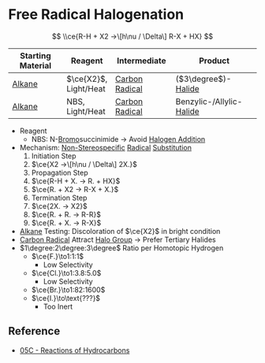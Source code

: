 # Free Radical Halogenation

$$
\\ce{R-H + X2 ->\[h\nu / \Delta\] R-X + HX}
$$

|Starting Material|Reagent|Intermediate|Product|
|-----------------|-------|------------|-------|
|[Alkane](../../Functional%20Group/Alkyl%20Group.md)|$\ce{X2}$,<br>Light/Heat|[Carbon Radical](../Reaction%20Component/Carbon%20Radical.md)|($3\degree$)-[Halide](../../Functional%20Group/Halo%20Group.md)|
|[Alkane](../../Functional%20Group/Alkyl%20Group.md)|NBS,<br>Light/Heat|[Carbon Radical](../Reaction%20Component/Carbon%20Radical.md)|Benzylic-/Allylic-[Halide](../../Functional%20Group/Halo%20Group.md)|

* Reagent
  * NBS: N-[Bromo](../../Functional%20Group/Halo%20Group.md)succinimide → Avoid [Halogen Addition](Halogen%20Addition.md)
* Mechanism: [Non-Stereospecific](../Classification%20of%20Organic%20Reaction/Substitution%20Reaction.md#non-stereospecific) [Radical](../Reaction%20Component/Free%20Radical.md) [Substitution](../Classification%20of%20Organic%20Reaction/Substitution%20Reaction.md)  
  1. Initiation Step  
  2. $\ce{X2 ->\[h\nu / \Delta\] 2X.}$  
  3. Propagation Step  
  4. $\ce{R-H + X. -> R. + HX}$  
  5. $\ce{R. + X2 -> R-X + X.}$  
  6. Termination Step  
  7. $\ce{2X. -> X2}$  
  8. $\ce{R. + R. -> R-R}$  
  9. $\ce{R. + X. -> R-X}$
* [Alkane](../../Functional%20Group/Alkyl%20Group.md) Testing: Discoloration of $\ce{X2}$ in bright condition
* [Carbon Radical](../Reaction%20Component/Carbon%20Radical.md) Attract [Halo Group](../../Functional%20Group/Halo%20Group.md) → Prefer Tertiary Halides
* $1\degree:2\degree:3\degree$ Ratio per Homotopic Hydrogen
  * $\ce{F.}\to1:1:1$
    * Low Selectivity
  * $\ce{Cl.}\to1:3.8:5.0$
    * Low Selectivity
  * $\ce{Br.}\to1:82:1600$
  * $\ce{I.}\to\text{???}$
    * Too Inert

## Reference

* [05C - Reactions of Hydrocarbons](../../../../../00%20-%20Summary/SCCH134%20-%20Organic%20Chemistry%20for%20Medical%20Science/05C%20-%20Reactions%20of%20Hydrocarbons.md)
